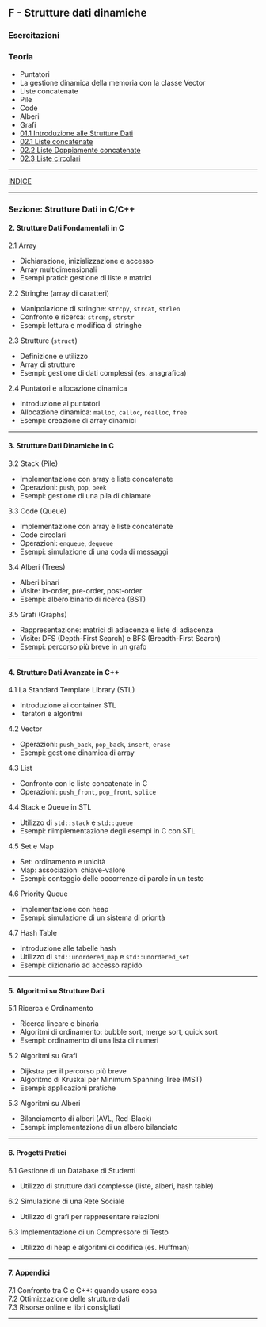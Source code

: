 ## F - Strutture dati dinamiche 
### Esercitazioni

### Teoria
- Puntatori
- La gestione dinamica della memoria con la classe Vector 
- Liste concatenate
- Pile
- Code
- Alberi
- Grafi
- [01.1 Introduzione alle Strutture Dati](<01.1 Introduzion alle Strutture Dati.md>)
- [02.1 Liste concatenate](<02.1 Liste concatenate.md>)
- [02.2 Liste Doppiamente concatenate](<02.2 Liste Doppiamente concatenate.md>)
- [02.3 Liste circolari](<02.3 Liste circolari.md>)


--- 
[INDICE](../README.md) 

---

### **Sezione: Strutture Dati in C/C++**
#### **2. Strutture Dati Fondamentali in C**
2.1 Array  
   - Dichiarazione, inizializzazione e accesso  
   - Array multidimensionali  
   - Esempi pratici: gestione di liste e matrici  

2.2 Stringhe (array di caratteri)  
   - Manipolazione di stringhe: `strcpy`, `strcat`, `strlen`  
   - Confronto e ricerca: `strcmp`, `strstr`  
   - Esempi: lettura e modifica di stringhe  

2.3 Strutture (`struct`)  
   - Definizione e utilizzo  
   - Array di strutture  
   - Esempi: gestione di dati complessi (es. anagrafica)  

2.4 Puntatori e allocazione dinamica  
   - Introduzione ai puntatori  
   - Allocazione dinamica: `malloc`, `calloc`, `realloc`, `free`  
   - Esempi: creazione di array dinamici  

---
#### **3. Strutture Dati Dinamiche in C**
3.2 Stack (Pile)  
   - Implementazione con array e liste concatenate  
   - Operazioni: `push`, `pop`, `peek`  
   - Esempi: gestione di una pila di chiamate  

3.3 Code (Queue)  
   - Implementazione con array e liste concatenate  
   - Code circolari  
   - Operazioni: `enqueue`, `dequeue`  
   - Esempi: simulazione di una coda di messaggi  

3.4 Alberi (Trees)  
   - Alberi binari  
   - Visite: in-order, pre-order, post-order  
   - Esempi: albero binario di ricerca (BST)  

3.5 Grafi (Graphs)  
   - Rappresentazione: matrici di adiacenza e liste di adiacenza  
   - Visite: DFS (Depth-First Search) e BFS (Breadth-First Search)  
   - Esempi: percorso più breve in un grafo  

---
#### **4. Strutture Dati Avanzate in C++**
4.1 La Standard Template Library (STL)  
   - Introduzione ai container STL  
   - Iteratori e algoritmi  

4.2 Vector  
   - Operazioni: `push_back`, `pop_back`, `insert`, `erase`  
   - Esempi: gestione dinamica di array  

4.3 List  
   - Confronto con le liste concatenate in C  
   - Operazioni: `push_front`, `pop_front`, `splice`  

4.4 Stack e Queue in STL  
   - Utilizzo di `std::stack` e `std::queue`  
   - Esempi: riimplementazione degli esempi in C con STL  

4.5 Set e Map  
   - Set: ordinamento e unicità  
   - Map: associazioni chiave-valore  
   - Esempi: conteggio delle occorrenze di parole in un testo  

4.6 Priority Queue  
   - Implementazione con heap  
   - Esempi: simulazione di un sistema di priorità  

4.7 Hash Table  
   - Introduzione alle tabelle hash  
   - Utilizzo di `std::unordered_map` e `std::unordered_set`  
   - Esempi: dizionario ad accesso rapido  

---
#### **5. Algoritmi su Strutture Dati**
5.1 Ricerca e Ordinamento  
   - Ricerca lineare e binaria  
   - Algoritmi di ordinamento: bubble sort, merge sort, quick sort  
   - Esempi: ordinamento di una lista di numeri  

5.2 Algoritmi su Grafi  
   - Dijkstra per il percorso più breve  
   - Algoritmo di Kruskal per Minimum Spanning Tree (MST)  
   - Esempi: applicazioni pratiche  

5.3 Algoritmi su Alberi  
   - Bilanciamento di alberi (AVL, Red-Black)  
   - Esempi: implementazione di un albero bilanciato  

---
#### **6. Progetti Pratici**
6.1 Gestione di un Database di Studenti  
   - Utilizzo di strutture dati complesse (liste, alberi, hash table)  

6.2 Simulazione di una Rete Sociale  
   - Utilizzo di grafi per rappresentare relazioni  

6.3 Implementazione di un Compressore di Testo  
   - Utilizzo di heap e algoritmi di codifica (es. Huffman)  

---
#### **7. Appendici**
7.1 Confronto tra C e C++: quando usare cosa  
7.2 Ottimizzazione delle strutture dati  
7.3 Risorse online e libri consigliati  

---
